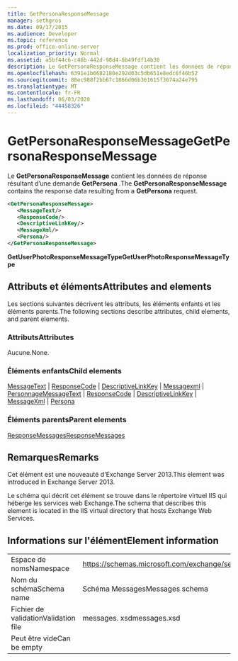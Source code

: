 ```yaml
---
title: GetPersonaResponseMessage
manager: sethgros
ms.date: 09/17/2015
ms.audience: Developer
ms.topic: reference
ms.prod: office-online-server
localization_priority: Normal
ms.assetid: a5bf44c6-c46b-442d-98d4-8b49fdf14b30
description: Le GetPersonaResponseMessage contient les données de réponse résultant d’une demande GetPersona.
ms.openlocfilehash: 6391e1b6682180e292d03c5db651e8edc6f46b52
ms.sourcegitcommit: 88ec988f2bb67c1866d06b361615f3674a24e795
ms.translationtype: MT
ms.contentlocale: fr-FR
ms.lasthandoff: 06/03/2020
ms.locfileid: "44458326"
---
```

# <a name="getpersonaresponsemessage"></a><span data-ttu-id="977f2-103">GetPersonaResponseMessage</span><span class="sxs-lookup"><span data-stu-id="977f2-103">GetPersonaResponseMessage</span></span>

<span data-ttu-id="977f2-104">Le **GetPersonaResponseMessage** contient les données de réponse résultant d’une demande **GetPersona** .</span><span class="sxs-lookup"><span data-stu-id="977f2-104">The **GetPersonaResponseMessage** contains the response data resulting from a **GetPersona** request.</span></span> 
  
```XML
<GetPersonaResponseMessage>
   <MessageText/>
   <ResponseCode/>
   <DescriptiveLinkKey/>
   <MessageXml/>
   <Persona/>
</GetPersonaResponseMessage>
```

 <span data-ttu-id="977f2-105">**GetUserPhotoResponseMessageType**</span><span class="sxs-lookup"><span data-stu-id="977f2-105">**GetUserPhotoResponseMessageType**</span></span>
## <a name="attributes-and-elements"></a><span data-ttu-id="977f2-106">Attributs et éléments</span><span class="sxs-lookup"><span data-stu-id="977f2-106">Attributes and elements</span></span>

<span data-ttu-id="977f2-107">Les sections suivantes décrivent les attributs, les éléments enfants et les éléments parents.</span><span class="sxs-lookup"><span data-stu-id="977f2-107">The following sections describe attributes, child elements, and parent elements.</span></span>
  
### <a name="attributes"></a><span data-ttu-id="977f2-108">Attributs</span><span class="sxs-lookup"><span data-stu-id="977f2-108">Attributes</span></span>

<span data-ttu-id="977f2-109">Aucune.</span><span class="sxs-lookup"><span data-stu-id="977f2-109">None.</span></span>
  
### <a name="child-elements"></a><span data-ttu-id="977f2-110">Éléments enfants</span><span class="sxs-lookup"><span data-stu-id="977f2-110">Child elements</span></span>

<span data-ttu-id="977f2-111">[MessageText](messagetext.md)  |  [ResponseCode](responsecode.md)  |  [DescriptiveLinkKey](descriptivelinkkey.md)  |  [Messagexml](messagexml.md)  |  [Personnage](persona.md)</span><span class="sxs-lookup"><span data-stu-id="977f2-111">[MessageText](messagetext.md) | [ResponseCode](responsecode.md) | [DescriptiveLinkKey](descriptivelinkkey.md) | [MessageXml](messagexml.md) | [Persona](persona.md)</span></span>
  
### <a name="parent-elements"></a><span data-ttu-id="977f2-112">Éléments parents</span><span class="sxs-lookup"><span data-stu-id="977f2-112">Parent elements</span></span>

[<span data-ttu-id="977f2-113">ResponseMessages</span><span class="sxs-lookup"><span data-stu-id="977f2-113">ResponseMessages</span></span>](responsemessages.md)
  
## <a name="remarks"></a><span data-ttu-id="977f2-114">Remarques</span><span class="sxs-lookup"><span data-stu-id="977f2-114">Remarks</span></span>

<span data-ttu-id="977f2-115">Cet élément est une nouveauté d'Exchange Server 2013.</span><span class="sxs-lookup"><span data-stu-id="977f2-115">This element was introduced in Exchange Server 2013.</span></span>
  
<span data-ttu-id="977f2-116">Le schéma qui décrit cet élément se trouve dans le répertoire virtuel IIS qui héberge les services web Exchange.</span><span class="sxs-lookup"><span data-stu-id="977f2-116">The schema that describes this element is located in the IIS virtual directory that hosts Exchange Web Services.</span></span>
  
## <a name="element-information"></a><span data-ttu-id="977f2-117">Informations sur l'élément</span><span class="sxs-lookup"><span data-stu-id="977f2-117">Element information</span></span>

|||
|:-----|:-----|
|<span data-ttu-id="977f2-118">Espace de noms</span><span class="sxs-lookup"><span data-stu-id="977f2-118">Namespace</span></span>  <br/> |https://schemas.microsoft.com/exchange/services/2006/messages  <br/> |
|<span data-ttu-id="977f2-119">Nom du schéma</span><span class="sxs-lookup"><span data-stu-id="977f2-119">Schema name</span></span>  <br/> |<span data-ttu-id="977f2-120">Schéma Messages</span><span class="sxs-lookup"><span data-stu-id="977f2-120">Messages schema</span></span>  <br/> |
|<span data-ttu-id="977f2-121">Fichier de validation</span><span class="sxs-lookup"><span data-stu-id="977f2-121">Validation file</span></span>  <br/> |<span data-ttu-id="977f2-122">messages. xsd</span><span class="sxs-lookup"><span data-stu-id="977f2-122">messages.xsd</span></span>  <br/> |
|<span data-ttu-id="977f2-123">Peut être vide</span><span class="sxs-lookup"><span data-stu-id="977f2-123">Can be empty</span></span>  <br/> ||
   

